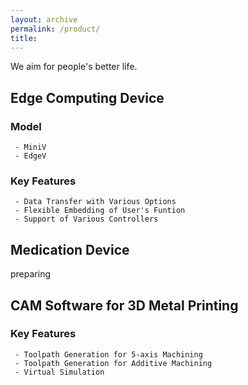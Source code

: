 ```yaml
---
layout: archive
permalink: /product/
title: 
---
```


We aim for people's better life.

## Edge Computing Device
### Model
```
 - MiniV
 - EdgeV
```
### Key Features
```
 - Data Transfer with Various Options
 - Flexible Embedding of User's Funtion
 - Support of Various Controllers
```

## Medication Device
preparing

## CAM Software for 3D Metal Printing
### Key Features
```
 - Toolpath Generation for 5-axis Machining
 - Toolpath Generation for Additive Machining
 - Virtual Simulation
```

